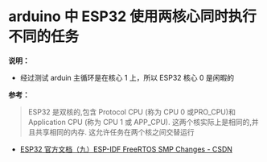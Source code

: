 # arduino 中 ESP32 使用两核心同时执行不同的任务

**说明：**
- 经过测试 arduin 主循环是在核心 1 上，所以 ESP32 核心 0 是闲暇的

**参考：**
> ESP32 是双核的,包含 Protocol CPU (称为 CPU 0 或PRO_CPU)和 Application CPU (称为 CPU 1 或 APP_CPU). 这两个核实际上是相同的,并且共享相同的内存. 这允许任务在两个核之间交替运行 
- [ESP32 官方文档（九）ESP-IDF FreeRTOS SMP Changes - CSDN](https://blog.csdn.net/qq_27114397/article/details/82314286)
